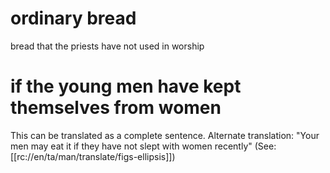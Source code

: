 # ordinary bread

bread that the priests have not used in worship

# if the young men have kept themselves from women

This can be translated as a complete sentence. Alternate translation: "Your men may eat it if they have not slept with women recently" (See: [[rc://en/ta/man/translate/figs-ellipsis]])

